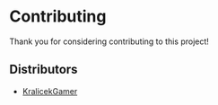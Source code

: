 # Contributing

Thank you for considering contributing to this project!

## Distributors

- [KralicekGamer](https://kralyk.dev)
